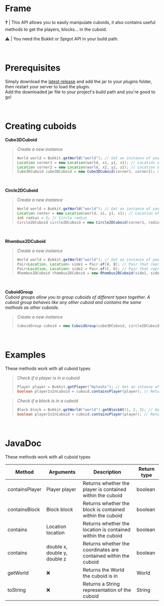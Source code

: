 # Frame

:question: | This API allows you to easily manipulate cuboids, it also contains useful methods to get the players, blocks... in the cuboid.

:warning: | You need the Bukkit or Spigot API in your build path.

<br/>

# Prerequisites

Simply download the [latest release](https://github.com/Hytashi/Frame/releases/download/2.0.0/Frame.jar) and add the jar to your *plugins* folder, then restart your server to load the plugin.<br/>
Add the downloaded jar file to your project's build path and you're good to go! 

<br/>

# Creating cuboids

**Cube3DCuboid**

> *Create a new instance*
>
> ```Java
> World world = Bukkit.getWorld("world"); // Get an instance of your world
> Location corner1 = new Location(world, x1, y1, z1); // Location of the first corner
> Location corner2 = new Location(world, x2, y2, z2); // Location of the second corner
> Cube3DCuboid cube3DCuboid = new Cube3DCuboid(corner1, corner2); // Create a new instance
> ```

<br/>

**Circle2DCuboid**

> *Create a new instance*
>
> ```Java
> World world = Bukkit.getWorld("world"); // Get an instance of your world
> Location center = new Location(world, x1, y1, z1); // Location of the center
> int radius = 2; // Circle radius
> Circle2DCuboid circle2DCuboid = new Circle2DCuboid(corner1, radius); // Create a new instance
> ```

<br/>

**Rhombus2DCuboid**

> *Create a new instance*
>
> ```Java
> World world = Bukkit.getWorld("world"); // Get an instance of your world
> Pair<Location, Location> side1 = Pair.of(A, B); // Pair that represents the first side
> Pair<Location, Location> side2 = Pair.of(C, D); // Pair that represents the second side
> Rhombus2DCuboid rhombus2DCuboid = new Rhombus2DCuboid(side1, side2); // Create a new instance
> ```

<br/>

**CuboidGroup** <br/>
*Cuboid groups allow you to group cuboids of different types together. A cuboid group behaves like any other cuboid and contains the same methods as other cuboids.*
> *Create a new instance*
>
> ```Java
> CuboidGroup cuboid = new CuboidGroup(cube3DCuboid, circle2DCuboid, rhombus2DCuboid); // Create a new instance (you can pass as many cuboids as you want in the constructor)
> ```

<br/>

# Examples

These methods work with all cuboid types

> *Check if a player is in a cuboid*
>
> ```Java
> Player player = Bukkit.getPlayer("Hytashi"); // Get an intance of your player
> boolean playerIsInCuboid = cuboid.containsPlayer(player); // Returns true if the player is in the cuboid
> ```

> *Check if a block is in a cuboid*
>
> ```Java
> Block block = Bukkit.getWorld("world").getBlockAt(1, 2, 3); // Get an intance of your block
> boolean playerIsInCuboid = cuboid.containsPlayer(player); // Returns true if the block is in the cuboid
> ```

<br/>

# JavaDoc

These methods work with all cuboid types

| Method | Arguments | Description | Return type |
|--|--|--|--|
| containsPlayer | Player player | Returns whether the player is contained within the cuboid | boolean |
| containsBlock | Block block | Returns whether the block is contained within the cuboid | boolean |
| contains | Location location | Returns whether the location is contained within the cuboid | boolean |
| contains | double x, double y, double z | Returns whether the coordinates are contained within the cuboid | boolean |
| getWorld | :x: | Returns the World the cuboid is in | World |
| toString | :x: | Returns a String representation of the cuboid | String |
